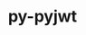 ---
title: "py-pyjwt"
layout: cache
categories: [package, develop]
meta: {"compilers": ["gcc@=11.4.0", "gcc@=9.4.0", "oneapi@=2024.2.1"], "num_specs": 30, "num_specs_by_stack": {"e4s": 8, "e4s-neoverse-v2": 9, "e4s-neoverse_v1": 3, "e4s-oneapi": 9, "e4s-power": 1, "root": 30}, "oss": ["ubuntu20.04", "ubuntu22.04"], "platforms": ["linux"], "stacks": ["e4s", "e4s-neoverse-v2", "e4s-neoverse_v1", "e4s-oneapi", "e4s-power", "root"], "targets": ["neoverse_v1", "neoverse_v2", "ppc64le", "x86_64_v3"], "versions": ["2.4.0"]}
spec_details: [{"compiler": "oneapi@=2024.2.1", "hash": "2kldfk6fmkuaon7zcm442tuciw5swscz", "os": "ubuntu22.04", "platform": "linux", "size": "-", "stacks": ["e4s-oneapi", "root"], "target": "x86_64_v3", "variants": ["build_system=python_pip", "+crypto"], "versions": ["2.4.0"]}, {"compiler": "gcc@=11.4.0", "hash": "43rcq444q3445ww5z4va5nefvxgmdrp3", "os": "ubuntu22.04", "platform": "linux", "size": "-", "stacks": ["e4s", "root"], "target": "x86_64_v3", "variants": ["build_system=python_pip", "+crypto"], "versions": ["2.4.0"]}, {"compiler": "oneapi@=2024.2.1", "hash": "6af6uvzon2ie6koe6dzlxt6o3s35laqp", "os": "ubuntu22.04", "platform": "linux", "size": "-", "stacks": ["e4s-oneapi", "root"], "target": "x86_64_v3", "variants": ["build_system=python_pip", "+crypto"], "versions": ["2.4.0"]}, {"compiler": "gcc@=9.4.0", "hash": "6zotgrdttcedpttgvd3o5ktnbnwej5zd", "os": "ubuntu20.04", "platform": "linux", "size": "-", "stacks": ["e4s-power", "root"], "target": "ppc64le", "variants": ["build_system=python_pip", "+crypto"], "versions": ["2.4.0"]}, {"compiler": "gcc@=11.4.0", "hash": "aauitez3z3kjxqpsyiseg4cbkrvsujm6", "os": "ubuntu22.04", "platform": "linux", "size": "-", "stacks": ["e4s-neoverse_v1", "root"], "target": "neoverse_v1", "variants": ["build_system=python_pip", "+crypto"], "versions": ["2.4.0"]}, {"compiler": "gcc@=11.4.0", "hash": "ai2rwwi6b62b7lb5yhgz2lipojklv2mg", "os": "ubuntu22.04", "platform": "linux", "size": "-", "stacks": ["e4s-neoverse-v2", "root"], "target": "neoverse_v2", "variants": ["build_system=python_pip", "+crypto"], "versions": ["2.4.0"]}, {"compiler": "gcc@=11.4.0", "hash": "amfmxraihu42kvjz4sk5pmmc2sj5nlrz", "os": "ubuntu22.04", "platform": "linux", "size": "-", "stacks": ["e4s-neoverse-v2", "root"], "target": "neoverse_v2", "variants": ["build_system=python_pip", "+crypto"], "versions": ["2.4.0"]}, {"compiler": "gcc@=11.4.0", "hash": "bnz2vcojhwxjh4iikxd272lwp7lcysnm", "os": "ubuntu22.04", "platform": "linux", "size": "-", "stacks": ["e4s", "root"], "target": "x86_64_v3", "variants": ["build_system=python_pip", "+crypto"], "versions": ["2.4.0"]}, {"compiler": "oneapi@=2024.2.1", "hash": "ean6w6e7vtjhzaxiswlxvj2xe7l4qwg2", "os": "ubuntu22.04", "platform": "linux", "size": "-", "stacks": ["e4s-oneapi", "root"], "target": "x86_64_v3", "variants": ["build_system=python_pip", "+crypto"], "versions": ["2.4.0"]}, {"compiler": "oneapi@=2024.2.1", "hash": "f62ornfldpv5w6evi2sxcpyqrqg7hixg", "os": "ubuntu22.04", "platform": "linux", "size": "-", "stacks": ["e4s-oneapi", "root"], "target": "x86_64_v3", "variants": ["build_system=python_pip", "+crypto"], "versions": ["2.4.0"]}, {"compiler": "gcc@=11.4.0", "hash": "f7mxey36hpthbuw7wrhchccf4iddpu5i", "os": "ubuntu22.04", "platform": "linux", "size": "-", "stacks": ["e4s", "root"], "target": "x86_64_v3", "variants": ["build_system=python_pip", "+crypto"], "versions": ["2.4.0"]}, {"compiler": "gcc@=11.4.0", "hash": "h37ckd5pt5n2ueuosi7gepz3rioyxejx", "os": "ubuntu22.04", "platform": "linux", "size": "-", "stacks": ["e4s", "root"], "target": "x86_64_v3", "variants": ["build_system=python_pip", "+crypto"], "versions": ["2.4.0"]}, {"compiler": "gcc@=11.4.0", "hash": "h4jd5n3neorytispmj6fkoohn3442dpa", "os": "ubuntu22.04", "platform": "linux", "size": "-", "stacks": ["e4s-neoverse-v2", "root"], "target": "neoverse_v2", "variants": ["build_system=python_pip", "+crypto"], "versions": ["2.4.0"]}, {"compiler": "gcc@=11.4.0", "hash": "h7kbucwsroybjxk6gf4msypy5xqbmht3", "os": "ubuntu22.04", "platform": "linux", "size": "-", "stacks": ["e4s-neoverse-v2", "root"], "target": "neoverse_v2", "variants": ["build_system=python_pip", "+crypto"], "versions": ["2.4.0"]}, {"compiler": "gcc@=11.4.0", "hash": "jh2frzxvdrxye2vf2xoqrtqjqtxjskba", "os": "ubuntu22.04", "platform": "linux", "size": "-", "stacks": ["e4s", "root"], "target": "x86_64_v3", "variants": ["build_system=python_pip", "+crypto"], "versions": ["2.4.0"]}, {"compiler": "gcc@=11.4.0", "hash": "kbeu25ap5idjsmb5rkjdkzsnhrw6mwsw", "os": "ubuntu22.04", "platform": "linux", "size": "-", "stacks": ["e4s-neoverse_v1", "root"], "target": "neoverse_v1", "variants": ["build_system=python_pip", "+crypto"], "versions": ["2.4.0"]}, {"compiler": "gcc@=11.4.0", "hash": "ktjvguk632w57fblo2diwwkaio22ipzx", "os": "ubuntu22.04", "platform": "linux", "size": "-", "stacks": ["e4s-neoverse_v1", "root"], "target": "neoverse_v1", "variants": ["build_system=python_pip", "+crypto"], "versions": ["2.4.0"]}, {"compiler": "oneapi@=2024.2.1", "hash": "kuaop7phr3mobyvya5q22fa5gqp3p2q2", "os": "ubuntu22.04", "platform": "linux", "size": "-", "stacks": ["e4s-oneapi", "root"], "target": "x86_64_v3", "variants": ["build_system=python_pip", "+crypto"], "versions": ["2.4.0"]}, {"compiler": "gcc@=11.4.0", "hash": "kzajw3pebnhjqg4pzrmmaguoih6g4gpk", "os": "ubuntu22.04", "platform": "linux", "size": "-", "stacks": ["e4s-neoverse-v2", "root"], "target": "neoverse_v2", "variants": ["build_system=python_pip", "+crypto"], "versions": ["2.4.0"]}, {"compiler": "gcc@=11.4.0", "hash": "mj22h3reca4k7ymqmsxyykuunjfy6wcy", "os": "ubuntu22.04", "platform": "linux", "size": "-", "stacks": ["e4s-neoverse-v2", "root"], "target": "neoverse_v2", "variants": ["build_system=python_pip", "+crypto"], "versions": ["2.4.0"]}, {"compiler": "gcc@=11.4.0", "hash": "n4aufi5wjstueflji2k4gtb7k6rte3yh", "os": "ubuntu22.04", "platform": "linux", "size": "-", "stacks": ["e4s-neoverse-v2", "root"], "target": "neoverse_v2", "variants": ["build_system=python_pip", "+crypto"], "versions": ["2.4.0"]}, {"compiler": "oneapi@=2024.2.1", "hash": "pkr2ogeiyeelt3pshncfnznmklhdups7", "os": "ubuntu22.04", "platform": "linux", "size": "-", "stacks": ["e4s-oneapi", "root"], "target": "x86_64_v3", "variants": ["build_system=python_pip", "+crypto"], "versions": ["2.4.0"]}, {"compiler": "gcc@=11.4.0", "hash": "pltsf7juhvhdd33jk4bkjmd42y72eiic", "os": "ubuntu22.04", "platform": "linux", "size": "-", "stacks": ["e4s", "root"], "target": "x86_64_v3", "variants": ["build_system=python_pip", "+crypto"], "versions": ["2.4.0"]}, {"compiler": "gcc@=11.4.0", "hash": "qar3nsnda2hudw3pzapviqydnolmlv5n", "os": "ubuntu22.04", "platform": "linux", "size": "-", "stacks": ["e4s", "root"], "target": "x86_64_v3", "variants": ["build_system=python_pip", "+crypto"], "versions": ["2.4.0"]}, {"compiler": "oneapi@=2024.2.1", "hash": "qyl3l3w6wy2obe6n5eqbymximvdkxdaa", "os": "ubuntu22.04", "platform": "linux", "size": "-", "stacks": ["e4s-oneapi", "root"], "target": "x86_64_v3", "variants": ["build_system=python_pip", "+crypto"], "versions": ["2.4.0"]}, {"compiler": "gcc@=11.4.0", "hash": "s2az72xf46nklvgaw5bcs5mhnnpnlnfb", "os": "ubuntu22.04", "platform": "linux", "size": "-", "stacks": ["e4s", "root"], "target": "x86_64_v3", "variants": ["build_system=python_pip", "+crypto"], "versions": ["2.4.0"]}, {"compiler": "gcc@=11.4.0", "hash": "ungbvu6q7u7f57yplhnowi5aoq6a3m2b", "os": "ubuntu22.04", "platform": "linux", "size": "-", "stacks": ["e4s-neoverse-v2", "root"], "target": "neoverse_v2", "variants": ["build_system=python_pip", "+crypto"], "versions": ["2.4.0"]}, {"compiler": "oneapi@=2024.2.1", "hash": "valbirzx6zkupbosj7fboaugs43z2ilk", "os": "ubuntu22.04", "platform": "linux", "size": "-", "stacks": ["e4s-oneapi", "root"], "target": "x86_64_v3", "variants": ["build_system=python_pip", "+crypto"], "versions": ["2.4.0"]}, {"compiler": "gcc@=11.4.0", "hash": "vcwp73niojc6dffpbo5sm53ly2tpzwce", "os": "ubuntu22.04", "platform": "linux", "size": "-", "stacks": ["e4s-neoverse-v2", "root"], "target": "neoverse_v2", "variants": ["build_system=python_pip", "+crypto"], "versions": ["2.4.0"]}, {"compiler": "oneapi@=2024.2.1", "hash": "xcixbhjylzxib3pznq2ymqkg7hher3ua", "os": "ubuntu22.04", "platform": "linux", "size": "-", "stacks": ["e4s-oneapi", "root"], "target": "x86_64_v3", "variants": ["build_system=python_pip", "+crypto"], "versions": ["2.4.0"]}]
---